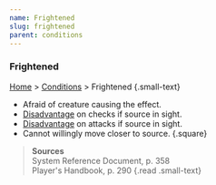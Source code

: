 ```yaml
---
name: Frightened
slug: frightened
parent: conditions
---
```

### Frightened
[Home](dm-operations-center) > [Conditions](conditions) > Frightened {.small-text}

- Afraid of creature causing the effect.
- [Disadvantage](disadvantage) on checks if source in sight.
- [Disadvantage](disadvantage) on attacks if source in sight.
- Cannot willingly move closer to source.
{.square}

> **Sources** <br/>
> System Reference Document, p. 358<br/>
> Player's Handbook, p. 290
{.read .small-text}